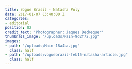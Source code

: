 ```yaml
---
title: Vogue Brasil - Natasha Poly
date: 2017-01-07 03:40:00 Z
categories:
- editorial
position: 82
credit_text: 'Photographer: Jaques Deckequer'
thumbnail_image: "/uploads/Main-9d2f72.jpg"
images:
- path: "/uploads/Main-18a4ba.jpg"
  class: half
- path: "/uploads/voguebrazil-feb15-natasha-article.jpg"
  class: half
---
```


